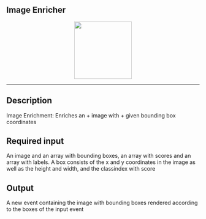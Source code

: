<!--
  ~ Licensed to the Apache Software Foundation (ASF) under one or more
  ~ contributor license agreements.  See the NOTICE file distributed with
  ~ this work for additional information regarding copyright ownership.
  ~ The ASF licenses this file to You under the Apache License, Version 2.0
  ~ (the "License"); you may not use this file except in compliance with
  ~ the License.  You may obtain a copy of the License at
  ~
  ~    http://www.apache.org/licenses/LICENSE-2.0
  ~
  ~ Unless required by applicable law or agreed to in writing, software
  ~ distributed under the License is distributed on an "AS IS" BASIS,
  ~ WITHOUT WARRANTIES OR CONDITIONS OF ANY KIND, either express or implied.
  ~ See the License for the specific language governing permissions and
  ~ limitations under the License.
  ~
  -->

## Image Enricher

<p align="center">
    <img src="icon.png" width="150px;" class="pe-image-documentation"/>
</p>

***

## Description

Image Enrichment: Enriches an + image with + given bounding box coordinates

## Required input

An image and an array with bounding boxes, an array with scores and an array with labels.
A box consists of the x and y coordinates in the image as well as the height and width, and the classindex with score

## Output
A new event containing the image with bounding boxes rendered according to the boxes of the input event